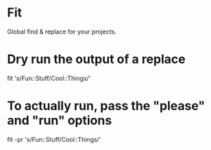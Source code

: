 # Fit

Global find & replace for your projects.

# Dry run the output of a replace
fit 's/Fun\:\:Stuff/Cool\:\:Things/'

# To actually run, pass the "please" and "run" options
fit -pr 's/Fun\:\:Stuff/Cool\:\:Things/'
